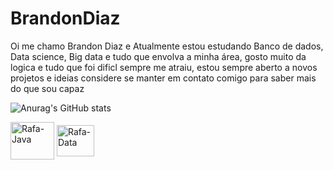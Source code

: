 # BrandonDiaz
Oi me chamo Brandon Diaz e Atualmente estou estudando Banco de dados,
Data science, Big data e tudo que envolva a minha área, gosto muito
da logica e tudo que foi dificl sempre me atraiu, estou sempre aberto
a novos projetos e ideias considere se manter em contato comigo para
saber mais do que sou capaz

![Anurag's GitHub stats](https://github-readme-stats.vercel.app/api?username=BrandonDiaz12&show_icons=true&hide=contribs,prs&cache_seconds=86400&theme=neon)

<img align="center" alt="Rafa-Java" height="60" width="70" src="https://cdn.jsdelivr.net/gh/devicons/devicon@latest/icons/java/java-original-wordmark.svg" /> <img align="center" alt="Rafa-Data" height="50" width="60" src="https://cdn.jsdelivr.net/gh/devicons/devicon@latest/icons/azuresqldatabase/azuresqldatabase-original.svg" />

